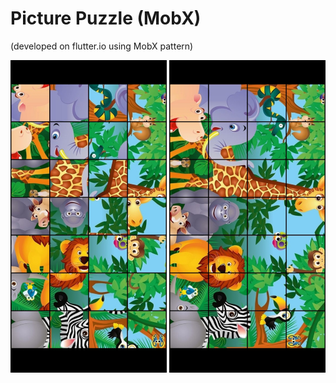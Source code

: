 # Picture Puzzle (MobX)

(developed on flutter.io using MobX pattern)

![img](s1.jpg) ![img](s2.jpg)
